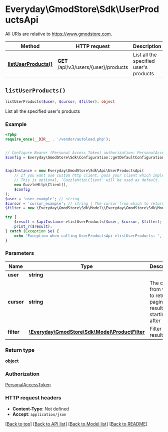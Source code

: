 # Everyday\GmodStore\Sdk\UserProductsApi

All URIs are relative to https://www.gmodstore.com.

Method | HTTP request | Description
------------- | ------------- | -------------
[**listUserProducts()**](UserProductsApi.md#listUserProducts) | **GET** /api/v3/users/{user}/products | List all the specified user&#39;s products


## `listUserProducts()`

```php
listUserProducts($user, $cursor, $filter): object
```

List all the specified user's products

### Example

```php
<?php
require_once(__DIR__ . '/vendor/autoload.php');


// Configure Bearer (Personal Access Token) authorization: PersonalAccessToken
$config = Everyday\GmodStore\Sdk\Configuration::getDefaultConfiguration()->setAccessToken('YOUR_ACCESS_TOKEN');


$apiInstance = new Everyday\GmodStore\Sdk\Api\UserProductsApi(
    // If you want use custom http client, pass your client which implements `GuzzleHttp\ClientInterface`.
    // This is optional, `GuzzleHttp\Client` will be used as default.
    new GuzzleHttp\Client(),
    $config
);
$user = 'user_example'; // string
$cursor = 'cursor_example'; // string | The cursor from which to return paginated results starting after
$filter = new \Everyday\GmodStore\Sdk\Model\\Everyday\GmodStore\Sdk\Model\ProductFilter(); // \Everyday\GmodStore\Sdk\Model\ProductFilter | Filter the results

try {
    $result = $apiInstance->listUserProducts($user, $cursor, $filter);
    print_r($result);
} catch (Exception $e) {
    echo 'Exception when calling UserProductsApi->listUserProducts: ', $e->getMessage(), PHP_EOL;
}
```

### Parameters

Name | Type | Description  | Notes
------------- | ------------- | ------------- | -------------
 **user** | **string**|  |
 **cursor** | **string**| The cursor from which to return paginated results starting after | [optional]
 **filter** | [**\Everyday\GmodStore\Sdk\Model\ProductFilter**](../Model/.md)| Filter the results | [optional]

### Return type

**object**

### Authorization

[PersonalAccessToken](../../README.md#PersonalAccessToken)

### HTTP request headers

- **Content-Type**: Not defined
- **Accept**: `application/json`

[[Back to top]](#) [[Back to API list]](../../README.md#endpoints)
[[Back to Model list]](../../README.md#models)
[[Back to README]](../../README.md)

